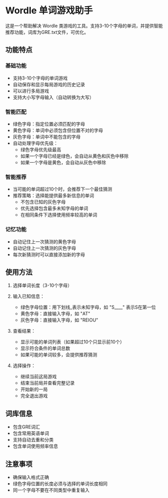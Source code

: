 # Wordle 单词游戏助手

这是一个帮助解决 Wordle 类游戏的工具。支持3-10个字母的单词，并提供智能推荐功能，词库为GRE.txt文件，可优化。

## 功能特点

### 基础功能
- 支持3-10个字母的单词游戏
- 自动保存和显示每局游戏的历史记录
- 可以进行多局游戏
- 支持大小写字母输入（自动转换为大写）

### 智能匹配
- 绿色字母：指定位置必须匹配的字母
- 黄色字母：单词中必须包含但位置不对的字母
- 灰色字母：单词中不能包含的字母
- 自动处理字母优先级：
  - 绿色字母优先级最高
  - 如果一个字母已经是绿色，会自动从黄色和灰色中移除
  - 如果一个字母是黄色，会自动从灰色中移除

### 智能推荐
- 当可能的单词超过10个时，会推荐下一个最佳猜测
- 推荐策略：选择能提供最多新信息的单词
  - 不包含已知的灰色字母
  - 优先选择包含最多未知字母的单词
  - 在相同条件下选择使用频率较高的单词

### 记忆功能
- 自动记住上一次猜测的黄色字母
- 自动记住上一次猜测的灰色字母
- 每次新猜测时可以直接添加新的字母

## 使用方法

1. 选择单词长度（3-10个字母）

2. 输入已知信息：
   - 绿色字母位置：用下划线_表示未知字母，如 "S____" 表示S在第一位
   - 黄色字母：直接输入字母，如 "AT"
   - 灰色字母：直接输入字母，如 "REIOU"

3. 查看结果：
   - 显示可能的单词列表（如果超过10个只显示前10个）
   - 显示符合条件的单词总数
   - 如果可能的单词较多，会提供推荐猜测

4. 选择操作：
   - 继续当前这局游戏
   - 结束当前局并查看完整记录
   - 开始新的一局
   - 完全退出游戏

## 词库信息
- 包含GRE词汇
- 包含常用英语单词
- 支持自动去重和分类
- 包含单词使用频率信息

## 注意事项
- 确保输入格式正确
- 绿色字母位置的长度必须与选择的单词长度相同
- 同一个字母不要在不同类型中重复输入
